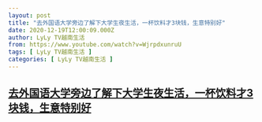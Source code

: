 ```yaml
---
layout: post
title: "去外国语大学旁边了解下大学生夜生活，一杯饮料才3块钱，生意特别好"
date: 2020-12-19T12:00:09.000Z
author: LyLy TV越南生活
from: https://www.youtube.com/watch?v=WjrpdxunruU
tags: [ LyLy TV越南生活 ]
categories: [ LyLy TV越南生活 ]
---
```

<!--1608379209000-->
[去外国语大学旁边了解下大学生夜生活，一杯饮料才3块钱，生意特别好](https://www.youtube.com/watch?v=WjrpdxunruU)
------

<div>

</div>
